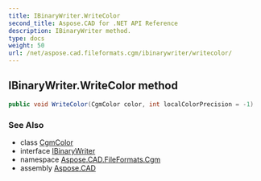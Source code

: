 ```yaml
---
title: IBinaryWriter.WriteColor
second_title: Aspose.CAD for .NET API Reference
description: IBinaryWriter method. 
type: docs
weight: 50
url: /net/aspose.cad.fileformats.cgm/ibinarywriter/writecolor/
---
```

## IBinaryWriter.WriteColor method

```csharp
public void WriteColor(CgmColor color, int localColorPrecision = -1)
```

### See Also

* class [CgmColor](../../../aspose.cad.fileformats.cgm.classes/cgmcolor/)
* interface [IBinaryWriter](../)
* namespace [Aspose.CAD.FileFormats.Cgm](../../ibinarywriter/)
* assembly [Aspose.CAD](../../../)


